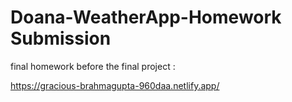 # Doana-WeatherApp-Homework Submission
final homework before the final project :

https://gracious-brahmagupta-960daa.netlify.app/
